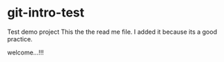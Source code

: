 # git-intro-test
Test demo project
This the the read me file. I added it because its a good practice.

welcome...!!!

